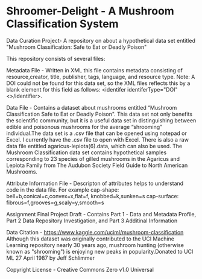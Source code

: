 # Shroomer-Delight - A Mushroom Classification System 
Data Curation Project- A repository on about a hypothetical data set entitled "Mushroom Classification: Safe to Eat or Deadly Poison"

This repository consists of several files:

Metadata File - Written in XML this file contains metadata consisting of resource,creator, title, publisher, tags, language, and resource type. Note: A DOI could not be found for this data set, so the XML files reflects this by a blank element for this field as follows: <identifer identiferType="DOI"<>/identifier>.

Data File - Contains a dataset about mushrooms entitled “Mushroom Classification Safe to Eat or Deadly Poison". This data set not only benefits the scientific community, but it is a useful data set in distinguishing between edible and poisonous mushrooms for the average “shrooming” individual.The data set is a .csv file that can be opened using notepad or Excel. I currently have the .csv file to open with Excel. There is also a raw data file entitled agaricus-lepiota(6).data, which can also be used. The Mushroom Classification data set contains hypothetical samples corresponding to 23 species of gilled mushrooms in the Agaricus and Lepiota Family from The Audubon Society Field Guide to North American Mushrooms.

Attribute Information File  -  Descripton of attributes helps to understand code in the data file. For example   cap-shape: bell=b,conical=c,convex=x,flat=f, knobbed=k,sunken=s
 cap-surface: fibrous=f,grooves=g,scaly=y,smooth=s

Assignment Final Project Draft - Contains Part 1 - Data and Metadata Profile, Part 2 Data Repository Investigation, and Part 3 Additinal Information  



Data Citation - https://www.kaggle.com/uciml/mushroom-classification
Although this dataset was originally contributed to the UCI Machine Learning repository nearly 30 years ago, mushroom hunting (otherwise known as "shrooming") is enjoying new peaks in popularity.Donated to UCI ML 27 April 1987 by Jeff Schlimmer

Copyright License - Creative Commons Zero v1.0 Universal
